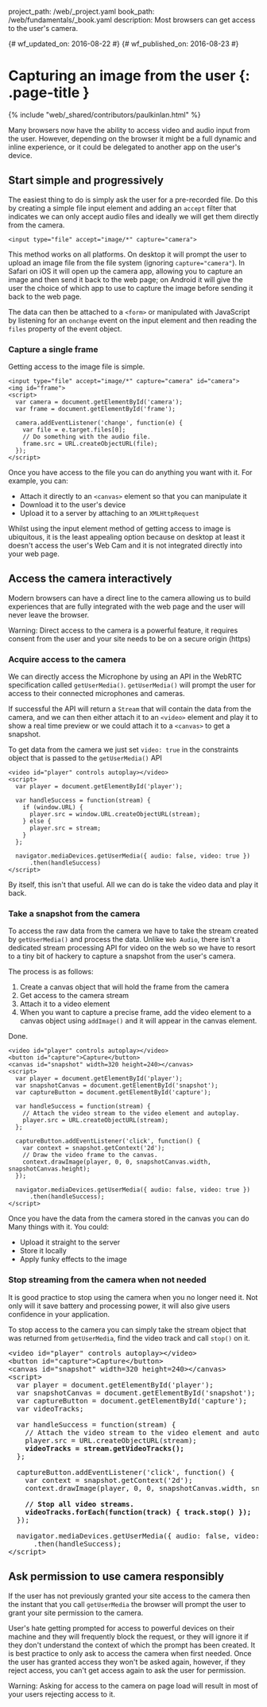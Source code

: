 project_path: /web/_project.yaml
book_path: /web/fundamentals/_book.yaml
description: Most browsers can get access to the user's camera.

{# wf_updated_on: 2016-08-22 #}
{# wf_published_on: 2016-08-23 #}

# Capturing an image from the user {: .page-title }

{% include "web/_shared/contributors/paulkinlan.html" %}

Many browsers now have the ability to access video and audio input from the 
user. However, depending on the browser it might be a full dynamic and inline 
experience, or it could be delegated to another app on the user's device.

## Start simple and progressively

The easiest thing to do is simply ask the user for a pre-recorded
file. Do this by creating a simple file input element and adding 
an `accept` filter that indicates we can only accept audio files and ideally we 
will get them directly from the camera.

    <input type="file" accept="image/*" capture="camera">

This method works on all platforms. On desktop it will prompt the user to 
upload an image file from the file system (ignoring `capture="camera"`). In Safari
on iOS it will open up the camera app, allowing you to capture an image and 
then send it back to the web page; on Android it will give the user the 
choice of which app to use to capture the image before sending it back to the
web page.

The data can then be attached to a `<form>` or manipulated with JavaScript by 
listening for an `onchange` event on the input element and then reading 
the `files` property of the event object.

### Capture a single frame

Getting access to the image file is simple.

    <input type="file" accept="image/*" capture="camera" id="camera">
    <img id="frame">
    <script>
      var camera = document.getElementById('camera');
      var frame = document.getElementById('frame');

      camera.addEventListener('change', function(e) {
        var file = e.target.files[0]; 
        // Do something with the audio file.
        frame.src = URL.createObjectURL(file);
      });
    </script>

Once you have access to the file you can do anything you want with it. For 
example, you can:

* Attach it directly to an `<canvas>` element so that you can manipulate it
* Download it to the user's device
* Upload it to a server by attaching to an `XMLHttpRequest` 

Whilst using the input element method of getting access to image is 
ubiquitous, it is the least appealing option because on desktop at least
it doesn't access the user's Web Cam and it is not integrated directly into 
your web page.

## Access the camera interactively

Modern browsers can have a direct line to the camera allowing us to build
experiences that are fully integrated with the web page and the user will never
leave the browser.

Warning: Direct access to the camera is a powerful feature, it requires consent from the user and your site needs to be on a secure origin (https)

### Acquire access to the camera

We can directly access the Microphone by using an API in the WebRTC 
specification called `getUserMedia()`. `getUserMedia()` will prompt the user for 
access to their connected microphones and cameras.

If successful the API will return a `Stream` that will contain the data from
the camera, and we can then either attach it to an `<video>` element and play it
to show a real time preview or we could attach it to a `<canvas>` to get a
snapshot.

To get data from the camera we just set `video: true` in the constraints 
object that is passed to the `getUserMedia()` API

    <video id="player" controls autoplay></video>
    <script>  
      var player = document.getElementById('player');

      var handleSuccess = function(stream) {
        if (window.URL) {
          player.src = window.URL.createObjectURL(stream);
        } else {
          player.src = stream;
        }
      };

      navigator.mediaDevices.getUserMedia({ audio: false, video: true })
          .then(handleSuccess)
    </script>

By itself, this isn't that useful. All we can do is take the video data and play
it back.

### Take a snapshot from the camera

To access the raw data from the camera we have to take the stream created by
`getUserMedia()` and process the data. Unlike `Web Audio`, there isn't a 
dedicated stream processing API for video on the web so we have to resort to a
tiny bit of hackery to capture a snapshot from the user's camera.

The process is as follows:

1. Create a canvas object that will hold the frame from the camera
2. Get access to the camera stream
3. Attach it to a video element
4. When you want to capture a precise frame, add the video element to a 
   canvas object using `addImage()` and it will appear in the canvas element.

Done.

    <video id="player" controls autoplay></video>
    <button id="capture">Capture</button>
    <canvas id="snapshot" width=320 height=240></canvas>
    <script>
      var player = document.getElementById('player'); 
      var snapshotCanvas = document.getElementById('snapshot');
      var captureButton = document.getElementById('capture');

      var handleSuccess = function(stream) {
        // Attach the video stream to the video element and autoplay.
        player.src = URL.createObjectURL(stream);
      };

      captureButton.addEventListener('click', function() {
        var context = snapshot.getContext('2d');
        // Draw the video frame to the canvas.
        context.drawImage(player, 0, 0, snapshotCanvas.width, snapshotCanvas.height);
      });

      navigator.mediaDevices.getUserMedia({ audio: false, video: true })
          .then(handleSuccess);
    </script>

Once you have the data from the camera stored in the canvas you can do Many
things with it. You could: 

* Upload it straight to the server
* Store it locally
* Apply funky effects to the image

### Stop streaming from the camera when not needed

It is good practice to stop using the camera when you no longer need it. Not 
only will it save battery and processing power, it will also give users 
confidence in your application.

To stop access to the camera you can simply take the stream object that
was returned from `getUserMedia`, find the video track and call `stop()` on it.

<pre class="prettyprint">
&lt;video id="player" controls autoplay>&lt;/video>
&lt;button id="capture">Capture&lt;/button>
&lt;canvas id="snapshot" width=320 height=240>&lt;/canvas>
&lt;script>
  var player = document.getElementById('player'); 
  var snapshotCanvas = document.getElementById('snapshot');
  var captureButton = document.getElementById('capture');
  var videoTracks;

  var handleSuccess = function(stream) {
    // Attach the video stream to the video element and autoplay.
    player.src = URL.createObjectURL(stream);
    <strong>videoTracks = stream.getVideoTracks();</strong>
  };

  captureButton.addEventListener('click', function() {
    var context = snapshot.getContext('2d');
    context.drawImage(player, 0, 0, snapshotCanvas.width, snapshotCanvas.height);

    <strong>// Stop all video streams.
    videoTracks.forEach(function(track) { track.stop() });</strong>
  });

  navigator.mediaDevices.getUserMedia({ audio: false, video: true })
      .then(handleSuccess);
&lt;/script>
</pre>

## Ask permission to use camera responsibly

If the user has not previously granted your site access to the camera then
the instant that you call `getUserMedia` the browser will prompt the user to
grant your site permission to the camera. 

User's hate getting prompted for access to powerful devices on their machine and
they will frequently block the request, or they will ignore it if they don't 
understand the context of which the prompt has been created. It is best practice
to only ask to access the camera when first needed. Once the user has
granted access they won't be asked again, however, if they reject access, 
you can't get access again to ask the user for permission.

Warning: Asking for access to the camera on page load will result in most of your users rejecting access to it.
